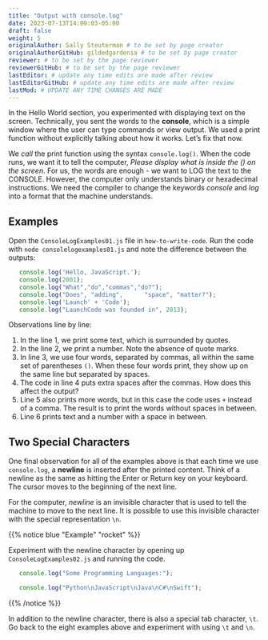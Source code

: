 ```yaml
---
title: "Output with console.log"
date: 2023-07-13T14:00:03-05:00
draft: false
weight: 5
originalAuthor: Sally Steuterman # to be set by page creator
originalAuthorGitHub: gildedgardenia # to be set by page creator
reviewer: # to be set by the page reviewer
reviewerGitHub: # to be set by the page reviewer
lastEditor: # update any time edits are made after review
lastEditorGitHub: # update any time edits are made after review
lastMod: # UPDATE ANY TIME CHANGES ARE MADE
---
```


<!-- TODO: Add link to Chapter 2 -->

In the Hello World section, you experimented with
displaying text on the screen. Technically, you sent the words to the
**console**, which is a simple window where the user can type commands or view
output. We used a print function without explicitly talking about how it works.
Let’s fix that now.

We *call* the print function using the syntax `console.log()`. When the code
runs, we want it to tell the computer, *Please display what is inside the () on
the screen*. For us, the words are enough - we want to LOG the text to the
CONSOLE. However, the computer only understands binary or hexadecimal
instructions. We need the compiler to change the keywords *console* and *log*
into a format that the machine understands.

## Examples

Open the `ConsoleLogExamples01.js` file in `how-to-write-code`. Run the code with `node consolelogexamples01.js` and note the difference between the
outputs:

```js {linenos=table}
   console.log('Hello, JavaScript.');
   console.log(2001);
   console.log("What","do","commas","do?");
   console.log("Does", "adding",      "space", "matter?");
   console.log('Launch' + 'Code');
   console.log("LaunchCode was founded in", 2013);
```

Observations line by line:

1. In the line 1, we print some text, which is surrounded by quotes.
1. In the line 2, we print a number. Note the absence of quote marks.
1. In line 3, we use four words, separated by commas, all within the same
   set of parentheses `()`. When these four words print, they show up on
   the same line but separated by spaces.
1. The code in line 4 puts extra spaces after the commas. How does this affect
   the output?
1. Line 5 also prints more words, but in this case the code uses `+`
   instead of a comma. The result is to print the words without spaces in
   between.
1. Line 6 prints text and a number with a space in between.

## Two Special Characters

One final observation for all of the examples above is that each time we use
`console.log`, a **newline** is inserted after the printed content. Think of
a newline as the same as hitting the Enter or Return key on your keyboard. The
cursor moves to the beginning of the next line.

For the computer, *newline* is an invisible character that is used to tell the
machine to move to the next line. It is possible to use this invisible
character with the special representation `\n`.

{{% notice blue "Example" "rocket" %}}

   Experiment with the newline character by opening up `ConsoleLogExamples02.js` and running the code.

   ```js {linenos=table}
      console.log("Some Programming Languages:");

      console.log("Python\nJavaScript\nJava\nC#\nSwift");
   ```

{{% /notice %}}

In addition to the newline character, there is also a special tab character,
`\t`. Go back to the eight examples above and experiment with using `\t`
and `\n`.